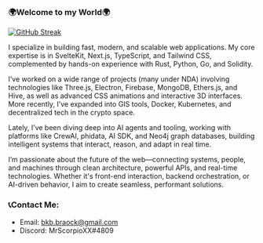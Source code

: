 ### 🌍Welcome to my World🌍
[![GitHub Streak](http://github-readme-streak-stats.herokuapp.com?user=MikeBrandon&theme=dark&hide_border=true&short_numbers=true&exclude_days=Sun%2CSat&excludeDaysLabel=EB545400)](https://git.io/streak-stats)

I specialize in building fast, modern, and scalable web applications. My core expertise is in SvelteKit, Next.js, TypeScript, and Tailwind CSS, complemented by hands-on experience with Rust, Python, Go, and Solidity.

I’ve worked on a wide range of projects (many under NDA) involving technologies like Three.js, Electron, Firebase, MongoDB, Ethers.js, and Hive, as well as advanced CSS animations and interactive 3D interfaces. More recently, I’ve expanded into GIS tools, Docker, Kubernetes, and decentralized tech in the crypto space.

Lately, I’ve been diving deep into AI agents and tooling, working with platforms like CrewAI, phidata, AI SDK, and Neo4j graph databases, building intelligent systems that interact, reason, and adapt in real time.

I’m passionate about the future of the web—connecting systems, people, and machines through clean architecture, powerful APIs, and real-time technologies. Whether it's front-end interaction, backend orchestration, or AI-driven behavior, I aim to create seamless, performant solutions.

### 📞Contact Me:
- Email: bkb.braock@gmail.com
- Discord: MrScorpioXX#4809
